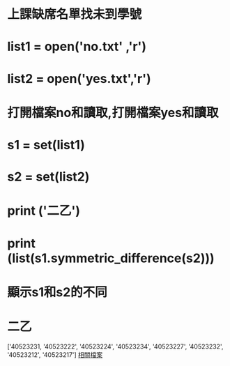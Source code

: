 # 上課缺席名單找未到學號

# list1 = open('no.txt' ,'r')

# list2 = open('yes.txt','r')

# 打開檔案no和讀取,打開檔案yes和讀取

# s1 = set(list1)

# s2 = set(list2)

# print ('二乙')

# print (list(s1.symmetric_difference(s2)))

# 顯示s1和s2的不同

# 二乙
  ['40523231, '40523222', '40523224', '40523234', '40523227', '40523232', '40523212', '40523217']
  [相關檔案](https://github.com/s40523226/cd-2018team6/tree/gh-pages/w5)
